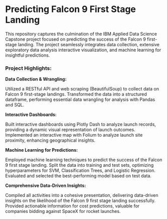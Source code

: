 # Predicting Falcon 9 First Stage Landing
This repository captures the culmination of the IBM Applied Data Science Capstone project focused on predicting the success of the Falcon 9 first-stage landing. The project seamlessly integrates data collection, extensive exploratory data analysis interactive visualization, and machine learning for insightful predictions.

### Project Highlights:

**Data Collection & Wrangling:**

Utilized a RESTful API and web scraping (BeautifulSoup) to collect data on Falcon 9 first-stage landings.
Transformed the data into a structured dataframe, performing essential data wrangling for analysis with Pandas and SQL.

**Interactive Dashboards:**

Built interactive dashboards using Plotly Dash to analyze launch records, providing a dynamic visual representation of launch outcomes.
Implemented an interactive map with Folium to analyze launch site proximity, enhancing geographical insights.

**Machine Learning for Predictions:**

Employed machine learning techniques to predict the success of the Falcon 9 first stage landing.
Split the data into training and test sets, optimizing hyperparameters for SVM, Classification Trees, and Logistic Regression.
Evaluated and selected the best-performing model based on test data.

**Comprehensive Data-Driven Insights:**

Compiled all activities into a cohesive presentation, delivering data-driven insights on the likelihood of the Falcon 9 first stage landing successfully.
Provided actionable information for cost predictions, valuable for companies bidding against SpaceX for rocket launches.

